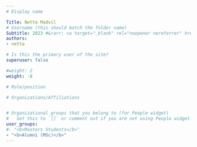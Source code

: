 ```yaml
---
# Display name

Title: Netta Madvil
# Username (this should match the folder name)
Subtitle: 2023 #&rarr; <a target="_blank" rel="noopener noreferrer" href='https://www.ai21.com/'>AI21</a>
authors:
- netta

# Is this the primary user of the site?
superuser: false

#weight: 2
weight: -8

# Role/position

# Organizations/Affiliations


# Organizational groups that you belong to (for People widget)
#   Set this to `[]` or comment out if you are not using People widget.
user_groups:
#- "<b>Masters Students</b>"
- "<b>Alumni (MSc)</b>"
---
```


